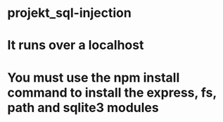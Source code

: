 # projekt_sql-injection
# It runs over a localhost
# You must use the npm install command to install the express, fs, path and sqlite3 modules
